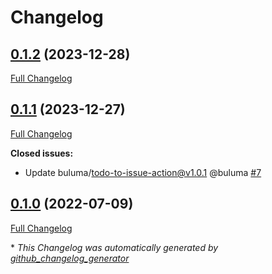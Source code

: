 # Changelog

## [0.1.2](https://github.com/buluma/ansible-role-capistrano_setup/tree/0.1.2) (2023-12-28)

[Full Changelog](https://github.com/buluma/ansible-role-capistrano_setup/compare/0.1.1...0.1.2)

## [0.1.1](https://github.com/buluma/ansible-role-capistrano_setup/tree/0.1.1) (2023-12-27)

[Full Changelog](https://github.com/buluma/ansible-role-capistrano_setup/compare/0.1.0...0.1.1)

**Closed issues:**

- Update buluma/todo-to-issue-action@v1.0.1 @buluma [\#7](https://github.com/buluma/ansible-role-capistrano_setup/issues/7)

## [0.1.0](https://github.com/buluma/ansible-role-capistrano_setup/tree/0.1.0) (2022-07-09)

[Full Changelog](https://github.com/buluma/ansible-role-capistrano_setup/compare/6cf01830f1ed855c505bdd55b50433c8e8f0c709...0.1.0)



\* *This Changelog was automatically generated by [github_changelog_generator](https://github.com/github-changelog-generator/github-changelog-generator)*
